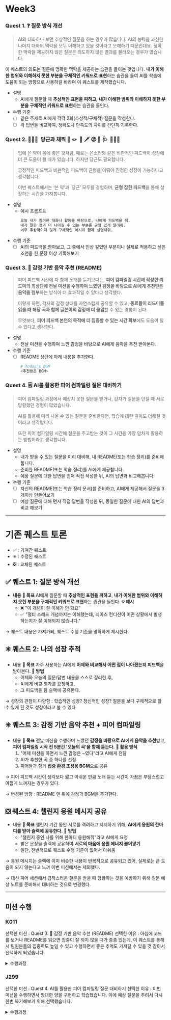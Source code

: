 # Week3

### Quest 1. ❓ **질문 방식 개선**

> AI와 대화하다 보면 추상적인 질문을 하는 경우가 많습니다.
> AI의 능력을 과신한 나머지 대화의 맥락을 모두 이해하고 있을 것이라고 오해하기 때문인데요.
> 정확한 맥락을 제공하지 않은 질문은 의도하지 않은 결과를 불러오는 경우가 많습니다.

이 퀘스트의 의도는 질문에 명확한 맥락을 제공하는 습관을 들이는 것입니다.
**내가 이해한 범위와 이해하지 못한 부분을 구체적인 키워드로 표현**하는 습관을 들여
AI를 학습에 도움이 되는 방향으로 사용하길 바라며 이 퀘스트를 제작했습니다.

>

- 설명
  - AI에게 질문할 때 **추상적인 표현을 피하고**, **내가 이해한 범위와 이해하지 못한 부분을 구체적인 키워드로 표현**하는 습관을 들인다.
- 수행 기준
  - [ ] 같은 주제로 AI에게 각각 2회(추상적/구체적) 질문을 작성한다.
  - [ ] 각 답변을 비교하여, 정확도나 만족도의 차이를 간단히 기록한다.

### Quest 2. 💛🐰🥕  당근과 채찍 🦔 🪢  🔫 🗡️ 😡 🪈 🩺  🏏🤷🏼

> 입에 쓴 약이 몸에 좋은 것처럼, 때로는 쓴소리와 같은 비판적인 피드백이 성장에 더 큰 도움이 될 때가 있습니다. 하지만 당근도 필요합니다.
>
> 긍정적인 피드백과 비판적인 피드백이 균형을 이뤄야 진정한 성장이 가능하다고 생각합니다.
>
> 이번 퀘스트에서는 ‘쓴 약’과 ‘당근’ 모두를 경험하며, **균형 잡힌 피드백**을 통해 성장하는 시간을 가져봅니다.

- 설명
  - 예시 프롬프트
    ```bash
    오늘 내가 참여한 대화나 활동을 바탕으로, 나에게 피드백을 줘.
    내가 잘한 점과 더 나아질 수 있는 부분을 균형 있게 알려줘.
    너무 추상적이지 않게 구체적인 예시와 함께 설명해줘.
    ```
- 수행 기준
  - [ ] AI의 피드백을 받아보고, 그 중에서 인상 깊었던 부분이나 실제로 적용하고 싶은 조언을 한 문장 이상 기록해보기

### Quest 3. 🎵 감정 기반 음악 추천 (README)

> 피어 피드백 시간에 다 함께 노래를 듣기보다는, **피어 컴파일링 시간에 작성한 리드미의 최상단에 전날 미션을 수행하며 느꼈던 감정을 바탕으로 AI에게 추천받은 음악을 첨부**하는 방식이 더 효과적일 수 있다고 생각했다.
>
> 이렇게 하면, 각자의 감정 상태를 자연스럽게 공유할 수 있고, **동료들이 리드미를 읽을 때 해당 곡과 함께 글쓴이의 감정에 더 몰입**할 수 있는 경험이 된다.
>
> 무엇보다, **피어 피드백 본연의 목적에 더 집중할 수 있는 시간 확보**에도 도움이 될 수 있다고 생각한다.

- 설명
  - 전날 미션을 수행하며 느낀 감정을 바탕으로 AI에게 음악을 추천 받아본다.
- 수행 기준
  - [ ] README 상단에 아래 내용을 추가한다.
    ```bash
    # Today's BGM
    <추천받은 BGM>
    ```

### Quest 4. 🗒️ AI를 활용한 피어 컴파일링 질문 대비하기

> 피어 컴파일링 과정에서 예상치 못한 질문을 받거나, 갑자기 질문을 던질 때 서로 당황했던 경험이 많았습니다.
>
> AI를 활용해 미리 나올 수 있는 질문을 준비한다면, 학습에 대한 깊이도 더해질 것이라고 생각합니다.
>
> 또한 피어 컴파일링 시간에 질문을 주고받는 것이 그 시간을 가장 알차게 활용하는 방법이라고 생각합니다.

- 설명
  - 내가 받을 수 있는 질문을 미리 대비해, 내 README(또는 학습 정리)를 준비해둡니다.
  - 준비한 README(또는 학습 정리)를 AI에게 제공합니다.
  - 예상 질문에 대한 답변을 먼저 직접 작성한 뒤, AI의 답변과 비교해봅니다.
- 수행 기준
  - [ ] 자신의 README(또는 학습 정리 문서)를 준비하고, AI에게 제공해서 질문을 3개이상 만들어보기
  - [ ] 예상 질문에 대해 먼저 직접 답변을 작성한 뒤, 동일한 질문에 대한 AI의 답변과 비교 해보기

---

# 기존 퀘스트 토론

- ✅ : 가져간 퀘스트
- ✳️ : 수정된 퀘스트
- ❎ : 교체된 퀘스트

## ✅ 퀘스트 1: 질문 방식 개선

- **내용**
  **📌 목표**
  AI에게 질문할 때 **추상적인 표현을 피하고**,
  **내가 이해한 범위와 이해하지 못한 부분을 구체적인 키워드로 표현**하는 습관을 들인다.
  **💡 예시**
  - ❌ "이 개념이 잘 이해가 안 돼요"
  - ✅ "멀티 스레드 개념까지는 이해했는데, 레이스 컨디션이 어떤 상황에서 발생하는지가 잘 이해되지 않습니다."

→ 퀘스트 내용은 가져가되, 퀘스트 수행 기준을 명확하게 제시한다.

## ✳️ 퀘스트 2: **나의 성장 추적**

- 내용
  **📌 목표**
  자주 사용하는 AI에게
  **어제와 비교해서 어떤 점이 나아졌는지 피드백**을 받아본다.
  **📌 방법**
  - 어제와 오늘의 질문/답변 내용을 스스로 정리한 후,
  - AI에게 비교 평가를 요청하고,
  - 그 피드백을 팀 슬랙에 공유한다.

→ 성장의 관점이 다양함 : 학습적인 성장? 정신적인 성장? 질문을 보다 구체적으로 할 수 있게 된 것도 성장이라고 볼 수 있다

## ✳️ 퀘스트 3: **감정 기반 음악 추천 + 피어 컴파일링**

- 내용
  **📌 목표**
  전날 미션을 수행하며 느꼈던 **감정을 바탕으로 AI에게 음악을 추천**받고,
  **피어 컴파일링 시작 전 5분간 '오늘의 곡'을 함께 듣는다.**
  **📌 활용 방식**
  1. "어제 미션을 하면서 느낀 감정은 ~였다"라고 AI에게 전달
  2. AI가 추천한 곡 중 하나를 선정
  3. 피어들과 함께 **집중 환경 조성용 BGM**으로 공유

→ 피어 피드백 시간이 생각보다 짧고 아쉬운 만큼 노래 듣는 시간이 가끔은 부담스럽고 아깝게 느껴지는 경우가 있다.

→ 변경된 방향 : README 맨 위에 감정과 BGM을 추가한다.

## ❎ 퀘스트 4: **챌린지 응원 메시지 공유**

- 내용
  **📌 목표**
  챌린지 기간 동안 서로를 격려하고 지지하기 위해,
  **AI에게 응원의 한마디를 받아 슬랙에 공유한다.**
  **📌 방법**
  - "챌린지 중인 나를 위해 한마디 응원해줘"라고 AI에게 요청
  - 받은 문장을 슬랙에 공유하여 **서로의 마음에 응원 에너지 불어넣기**
  - 일단, 전반적으로 퀘스트 수행 기준이 없어서 아쉬움

→ 응원 메시지는 슬랙에 이미 비슷한 내용이 반복적으로 공유되고 있어, 실제로는 큰 도움이 되지 않는다고 느껴 이번 미션에서는 제외했다.

→ 대신 피어 세션에서 급작스러운 질문을 받을 때 당황하는 것을 예방하기 위해 질문 예상 노트를 준비해서 대비하는 것으로 변경했다.

---

## 미션 수행

### K011

선택한 미션 : Quest 3. 🎵 감정 기반 음악 추천 (README)
선택한 이유 : 아침에 코드를 보거나 README를 읽으면 집중이 잘 되지 않을 때가 종종 있는데, 이 퀘스트를 통해서 팀원분들의 집중력도 높일 수 있고 수행하면서 좋은 추억도 가져갈 수 있을 것 같아서 선택하게 되었습니다.

<details>
    <summary>수행과정 </summary>
</details>

### J299

선택한 미션 : Quest 4. AI를 활용한 피어 컴파일링 질문 대비하기
선택한 이유 : 이번 미션을 수행하면서 방대한 양을 구현하고 학습했습니다. 이에 예상 질문을 추려서 다시 한번 복기해보기 위해 선택했습니다.

<details>
    <summary>수행과정</summary>
질문 1

“캠퍼와 MD 세션을 관리하는 구조를 나중에 변경하셨는데, 어떤 문제 때문에 기존 구조를 포기하게 되었고, 최종 구조의 장점은 무엇인가요?”

내 답변

기존에는 클라이언트 프로그램을 시작하면서 MD용 혹은 캠퍼용을 설정해야 한다고 생각했습니다. 두 모드에 따라 사용할 수 있는 커맨드가 매우 다르기에 애초에 분리해서 구현하자고 생각했습니다. 하지만 구현하면서 이 구조가 굳이 필요한가 의문이 들었습니다. 패킷을 받았을 때 권한이 없는 경우나 처리할 수 없는 경우를 위해서 결과 코드를 모두 작성해놨기 때문입니다. 최종 구조로 설계하고 나니 불필요한 초기 세팅 로직을 제거할 수 있었습니다.

AI 답변

초기에는 SessionManager에서 캠퍼 세션은 Map<camperId, session>, MD 세션은 단일 변수로 관리했습니다. 이 구조는 캠퍼는 여러 명이 접속 가능하고 MD는 한 명만 접속 가능하다는 요구사항을 만족하는 듯 보였지만, 다음과 같은 문제가 있었습니다.
캠퍼도 로그인 이전까지는 camperId가 없기 때문에, 세션을 관리할 수 없었습니다.
MD 세션은 인증 전에도 연결되어 있는 상태일 수 있는데, 인증 전에 단순히 연결만 된 상태를 구분할 방법이 없었습니다.
무작정 MD 모드를 막아버리면, 보안상 타이밍 유추가 가능하다는 피드백을 받았습니다.
이 문제를 해결하기 위해 모든 연결된 세션을 sessionId 기준으로 관리하도록 구조를 변경했습니다.
로그인/인증 여부와 상관없이 세션을 먼저 생성해 관리하고,
인증 성공 이후에만 해당 세션을 특정 역할(캠퍼 또는 MD)로 전환합니다.
또한, 모든 세션에 대해 고유한 sessionId를 부여하여 추적성을 확보했습니다.
장점은 다음과 같습니다:
캠퍼, MD, 인증 전 상태 모두를 일관되게 관리 가능
보안적으로 접속 타이밍 유출 방지
세션 타입만 바꾸면 되므로 불필요한 클래스 분기도 제거 가능
클라이언트의 상태 추적 및 유효성 검증이 쉬워짐

질문 2

“클라이언트에서 수신한 데이터의 타입에 따라 이벤트 핸들링을 분기할 때 switch문 대신 EventEmitter를 사용하신 이유는 무엇인가요?”

내 답변

분기문을 사용할 경우 이벤트 헨들링 로직을 작성하는 것 뿐만 아니라 연관된 모든 모듈 혹은 클래스에 추가 분기문을 작성해야 하기 때문입니다. 이는 어떤 사이드 이펙트를 일으킬 지 예상할 수 없으며 업데이트 시 추가로 배포해야할 프로그램이 많아지는 결과로 이어집니다. EventEmitter를 사용할 경우 디버깅이 어려워지는 단점이 존재하지만, 기존 구조를 건드리지 않고 확장할 수 있다는 매우 큰 장점이 있기에 이를 사용했습니다.

AI 답변

처음엔 수신된 패킷의 타입을 기준으로 if 또는 switch 문으로 처리하려 했습니다. 그러나 이 방식은 다음과 같은 문제를 동반합니다:
핸들러가 추가될 때마다 분기문이 길어지고,
새로운 패킷을 처리하려면 클라이언트의 로직 전체를 수정해야 합니다.
그래서 이벤트 기반(Event-driven) 아키텍처를 도입하여, type에 해당하는 이벤트를 EventEmitter로 전달하고,
그 이벤트를 CamperEventHandler 또는 MdEventHandler 클래스에서 등록하여 처리하도록 설계했습니다.
이 설계의 장점은 다음과 같습니다:
패킷 종류가 늘어나도 분기문 수정 없이 handler만 추가하면 됨
소켓 수신 → 이벤트 발행 → 핸들러 실행으로 책임 분리가 명확
재사용성과 테스트 용이성 증가
특히 캠퍼와 MD가 서로 다른 핸들러를 가질 수 있으므로 확장성이 뛰어남
또한 실제 게임 서버나 실시간 시스템에서도 자주 쓰이는 패턴이기에, 학습 겸 도입해봤습니다.

질문 3

“입력창과 로그 출력이 겹치는 문제를 해결하기 위해 safeLog()와 같은 유틸리티 함수를 구현하셨는데, 어떤 원리로 입력 상태를 유지하면서 출력을 관리할 수 있었나요?”

내 답변

`readline.input.on`을 통해 사용자가 프롬프트에 데이터를 입력할 때마다 이를 변수에 저장하도록 이벤트를 연결합니다. 이후 `console.log`로 출력해야하는 상황이 오면 입력 버퍼에 저장된 데이터를 제거하고 필요한 메시지를 출력합니다. 이후 `readline.clearLine`을 통해 라인을 정리한 다음 해당 위치로 `readline.cursorTo`를 사용하여 커서를 옮기고 기존에 저장해놨던 데이터를 다시 작성하는 방식을 사용했습니다.

AI 답변

Node.js에서 readline 모듈을 사용해 사용자 입력을 받고 있었는데, 비동기적으로 로그가 출력될 경우 입력란과 겹치는 문제가 있었습니다.
예를 들어 사용자가 아직 입력을 끝내지 않았는데, 서버에서 "로그인 성공" 로그가 출력되면 입력창이 밀리거나 가려졌습니다.
이를 해결하기 위해 safeLog()라는 유틸리티 함수를 만들었습니다. 작동 원리는 다음과 같습니다:
현재 readline 인터페이스가 열려 있는지 확인
열려 있다면:
readline.clearLine()으로 현재 줄의 내용을 지우고
readline.cursorTo(0)으로 커서를 줄 맨 앞으로 이동시킵니다
그 다음 로그를 console.log()로 출력하고
다시 프롬프트를 출력하고 process.stdout.write()로 이전 입력 내용을 복원합니다
이렇게 하면 입력창이 유지된 채로 로그가 출력되기 때문에 사용자 경험이 크게 향상됩니다.
또한 입력을 받는 부분도 일반적인 on("line")이 아닌 await getCommandInput()으로 조건부 입력을 구현해,
명확한 흐름 제어와 입력 양식 검증까지 가능하게 만들었습니다.

AI를 활용한 미션인 만큼 두 답변을 비교하는 것도 AI로 수행해봤습니다.

```
당신의 답변은 실제 구현 경험에서 우러나오는 생생함과 논리적인 흐름이 강점입니다. 제 답변은 "기술적 배경 + 아키텍처 시야"를 강조했기 때문에, 두 답변을 조화롭게 결합하면 면접에서도 매우 강력한 답변이 될 수 있습니다.
```

제 답변은 경험에 치중되어 있어 상대방이 들었을 때 논리적이지 못하다고 생각될 수 있겠습니다. 피어 피드백 시간에 답변할 때 "왜 그렇게 했는지"에 대해 좀 더 고민하고 들어가야겠다고 생각했습니다.

</details>
